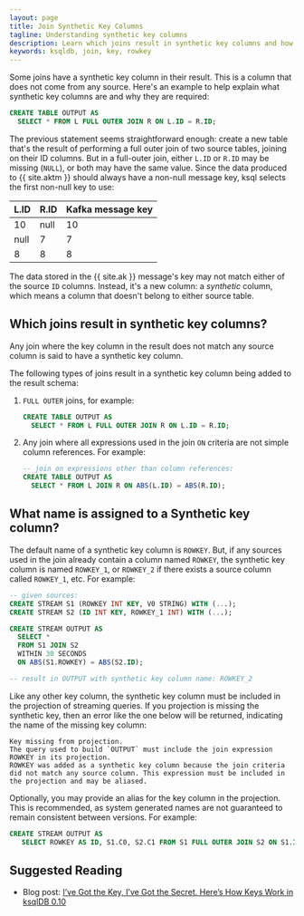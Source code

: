 ```yaml
---
layout: page
title: Join Synthetic Key Columns
tagline: Understanding synthetic key columns
description: Learn which joins result in synthetic key columns and how to work with them.
keywords: ksqldb, join, key, rowkey
---
```


Some joins have a synthetic key column in their result. This is a column that does not come from any
source. Here's an example to help explain what synthetic key columns are and why they are required:

```sql
CREATE TABLE OUTPUT AS
  SELECT * FROM L FULL OUTER JOIN R ON L.ID = R.ID;
```

The previous statement seems straightforward enough: create a new table that's the result of
performing a full outer join of two source tables, joining on their ID columns. But in a 
full-outer join, either `L.ID` or `R.ID` may be missing (`NULL`), or both 
may have the same value. Since the data produced to {{ site.aktm }} should always have a non-null 
message key, ksql selects the first non-null key to use:

| L.ID  | R.ID | Kafka message key |
|-------|------|:------------------|
|  10   | null | 10                |
|  null | 7    | 7                 |
|  8    | 8    | 8                 |

The data stored in the {{ site.ak }} message's key may not match either of the source `ID`
columns. Instead, it's a new column: a *synthetic* column, which means a column that doesn't belong
to either source table.

## Which joins result in synthetic key columns?

Any join where the key column in the result does not match any source column is said to have a 
synthetic key column.

The following types of joins result in a synthetic key column being added to the result schema:

1. `FULL OUTER` joins, for example:

    ```sql
   CREATE TABLE OUTPUT AS
      SELECT * FROM L FULL OUTER JOIN R ON L.ID = R.ID;
    ```

 
2. Any join where all expressions used in the join `ON` criteria are not simple column references.
   For example: 

    ```sql
   -- join on expressions other than column references:
   CREATE TABLE OUTPUT AS
      SELECT * FROM L JOIN R ON ABS(L.ID) = ABS(R.ID);
    ```

## What name is assigned to a Synthetic key column?

The default name of a synthetic key column is `ROWKEY`. But, if any sources used in the join 
already contain a column named `ROWKEY`, the synthetic key column is named `ROWKEY_1`, or
`ROWKEY_2` if there exists a source column called `ROWKEY_1`, etc. For example: 

```sql
-- given sources:
CREATE STREAM S1 (ROWKEY INT KEY, V0 STRING) WITH (...);
CREATE STREAM S2 (ID INT KEY, ROWKEY_1 INT) WITH (...);

CREATE STREAM OUTPUT AS
  SELECT * 
  FROM S1 JOIN S2 
  WITHIN 30 SECONDS 
  ON ABS(S1.ROWKEY) = ABS(S2.ID);

-- result in OUTPUT with synthetic key column name: ROWKEY_2
```

Like any other key column, the synthetic key column must be included in the projection of streaming
queries. If you projection is missing the synthetic key, then an error like the one below will be
returned, indicating the name of the missing key column:

```
Key missing from projection.
The query used to build `OUTPUT` must include the join expression ROWKEY in its projection.
ROWKEY was added as a synthetic key column because the join criteria did not match any source column. This expression must be included in the projection and may be aliased. 
```  

Optionally, you may provide an alias for the key column in the projection. This is recommended, as 
system generated names are not guaranteed to remain consistent between versions. For example: 

```sql
CREATE STREAM OUTPUT AS
   SELECT ROWKEY AS ID, S1.C0, S2.C1 FROM S1 FULL OUTER JOIN S2 ON S1.ID = S2.ID;
```

## Suggested Reading

- Blog post: [I’ve Got the Key, I’ve Got the Secret. Here’s How Keys Work in ksqlDB 0.10](https://www.confluent.io/blog/ksqldb-0-10-updates-key-columns/)

